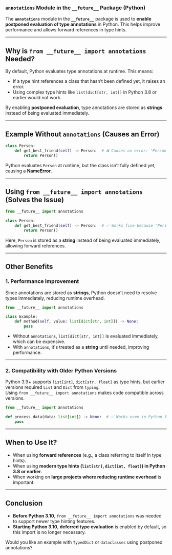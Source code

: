 ### **`annotations` Module in the `__future__` Package (Python)**  

The **`annotations`** module in the **`__future__`** package is used to **enable postponed evaluation of type annotations** in Python. This helps improve performance and allows forward references in type hints.

---

## **Why is `from __future__ import annotations` Needed?**
By default, Python evaluates type annotations at runtime. This means:
- If a type hint references a class that hasn’t been defined yet, it raises an error.
- Using complex type hints like `list[dict[str, int]]` in Python 3.8 or earlier would not work.

By enabling **postponed evaluation**, type annotations are stored as **strings** instead of being evaluated immediately.

---

## **Example Without `annotations` (Causes an Error)**
```python
class Person:
    def get_best_friend(self) -> Person:  # ❌ Causes an error: 'Person' is not defined
        return Person()
```
Python evaluates `Person` at runtime, but the class isn’t fully defined yet, causing a **NameError**.

---

## **Using `from __future__ import annotations` (Solves the Issue)**
```python
from __future__ import annotations

class Person:
    def get_best_friend(self) -> Person:  # ✅ Works fine because 'Person' is treated as a string
        return Person()
```
Here, `Person` is stored as a **string** instead of being evaluated immediately, allowing forward references.

---

## **Other Benefits**
### **1. Performance Improvement**
Since annotations are stored as **strings**, Python doesn’t need to resolve types immediately, reducing runtime overhead.

```python
from __future__ import annotations

class Example:
    def method(self, value: list[dict[str, int]]) -> None:
        pass
```
- Without `annotations`, `list[dict[str, int]]` is evaluated immediately, which can be expensive.
- With `annotations`, it's treated as a **string** until needed, improving performance.

---

### **2. Compatibility with Older Python Versions**
Python 3.9+ supports `list[int]`, `dict[str, float]` as type hints, but earlier versions required `List` and `Dict` from `typing`.  
Using `from __future__ import annotations` makes code compatible across versions.

```python
from __future__ import annotations

def process_data(data: list[int]) -> None:  # ✅ Works even in Python 3.8
    pass
```

---

## **When to Use It?**
- When using **forward references** (e.g., a class referring to itself in type hints).
- When using **modern type hints (`list[str]`, `dict[int, float]`) in Python 3.8 or earlier**.
- When working on **large projects where reducing runtime overhead** is important.

---

## **Conclusion**
- **Before Python 3.10**, `from __future__ import annotations` was needed to support newer type hinting features.
- **Starting Python 3.10**, **deferred type evaluation** is enabled by default, so this import is no longer necessary.

Would you like an example with `TypedDict` or `dataclasses` using postponed annotations?